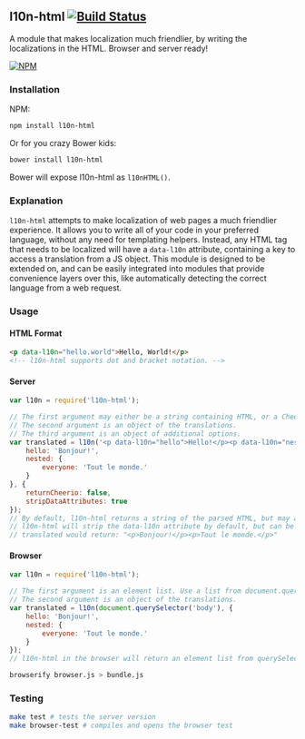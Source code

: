 ## l10n-html [![Build Status](https://travis-ci.org/remixz/l10n-html.png?branch=master)](https://travis-ci.org/remixz/l10n-html)

A module that makes localization much friendlier, by writing the localizations in the HTML. Browser and server ready!

[![NPM](https://nodei.co/npm/l10n-html.png)](https://nodei.co/npm/l10n-html/)

### Installation

NPM:
```bash
npm install l10n-html
```

Or for you crazy Bower kids:
```bash
bower install l10n-html
```
Bower will expose l10n-html as `l10nHTML()`.

### Explanation

`l10n-html` attempts to make localization of web pages a much friendlier experience. It allows you to write all of your code in your preferred language, without any need for templating helpers. Instead, any HTML tag that needs to be localized will have a `data-l10n` attribute, containing a key to access a translation from a JS object. This module is designed to be extended on, and can be easily integrated into modules that provide convenience layers over this, like automatically detecting the correct language from a web request.

### Usage

#### HTML Format

```html
<p data-l10n="hello.world">Hello, World!</p>
<!-- l10n-html supports dot and bracket notation. -->
```

#### Server

```js
var l10n = require('l10n-html');

// The first argument may either be a string containing HTML, or a Cheerio object.
// The second argument is an object of the translations.
// The third argument is an object of additional options.
var translated = l10n('<p data-l10n="hello">Hello!</p><p data-l10n="nested.everyone">Everyone.</p>', {
    hello: 'Bonjour!',
    nested: {
        everyone: 'Tout le monde.'
    }
}, {
    returnCheerio: false,
    stripDataAttributes: true
});
// By default, l10n-html returns a string of the parsed HTML, but may also return the Cheerio object if the option is provided.
// l10n-html will strip the data-l10n attribute by default, but can be configured not to.
// translated would return: "<p>Bonjour!</p><p>Tout le monde.</p>"
```

#### Browser

```js
var l10n = require('l10n-html');

// The first argument is an element list. Use a list from document.querySelector().
// The second argument is an object of the translations.
var translated = l10n(document.querySelector('body'), {
    hello: 'Bonjour!',
    nested: {
        everyone: 'Tout le monde.'
    }
});
// l10n-html in the browser will return an element list from querySelectorAll(). It will automatically update the page.
```

```bash
browserify browser.js > bundle.js
```

### Testing

```bash
make test # tests the server version
make browser-test # compiles and opens the browser test
```